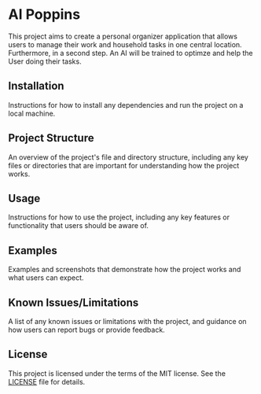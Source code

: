 # AI Poppins

This project aims to create a personal organizer application that allows users to manage their work and household tasks in one central location.
Furthermore, in a second step. An AI will be trained to optimze and help the User doing their tasks.

## Installation

Instructions for how to install any dependencies and run the project on a local machine.

## Project Structure

An overview of the project's file and directory structure, including any key files or directories that are important for understanding how the project works.

## Usage

Instructions for how to use the project, including any key features or functionality that users should be aware of.

## Examples

Examples and screenshots that demonstrate how the project works and what users can expect.

## Known Issues/Limitations

A list of any known issues or limitations with the project, and guidance on how users can report bugs or provide feedback.

## License

This project is licensed under the terms of the MIT license. See the [LICENSE](LICENSE) file for details.

